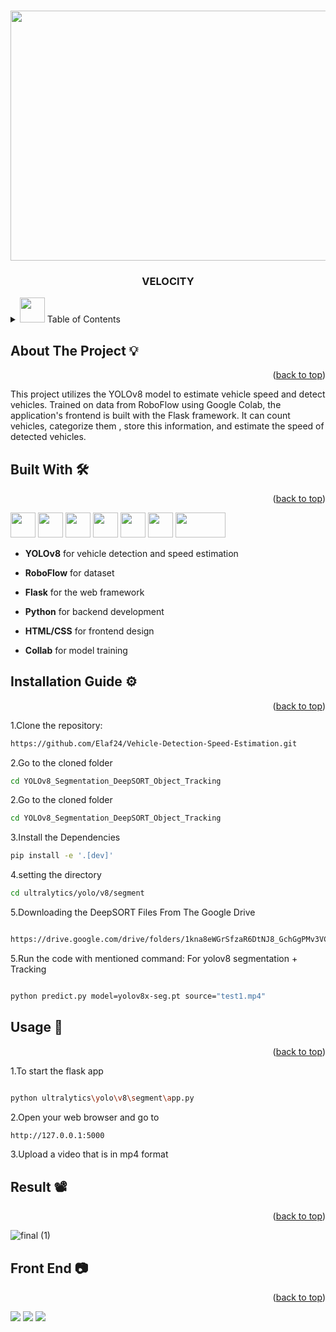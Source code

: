 <!-- Improved compatibility of back to top link: See: https://github.com/othneildrew/Best-README-Template/pull/73 -->
<a id="readme-top"></a>
<!--
*** Thanks for checking out the Best-README-Template. If you have a suggestion
*** that would make this better, please fork the repo and create a pull request
*** or simply open an issue with the tag "enhancement".
*** Don't forget to give the project a star!
*** Thanks again! Now go create something AMAZING! :D
-->



<!-- PROJECT SHIELDS -->
<!--
*** I'm using markdown "reference style" links for readability.
*** Reference links are enclosed in brackets [ ] instead of parentheses ( ).
*** See the bottom of this document for the declaration of the reference variables
*** for contributors-url, forks-url, etc. This is an optional, concise syntax you may use.
*** https://www.markdownguide.org/basic-syntax/#reference-style-links
-->
<!--[![Contributors][contributors-shield]][contributors-url]
[![Forks][forks-shield]][forks-url]
[![Stargazers][stars-shield]][stars-url]
[![Issues][issues-shield]][issues-url]
[![MIT License][license-shield]][license-url]
[![LinkedIn][linkedin-shield]][linkedin-url] -->



<!-- PROJECT LOGO -->
<br />
<div align="center">
<!--   <a href="https://github.com/othneildrew/Best-README-Template"> -->
    <img src="https://github.com/Elaf24/ChatApp/assets/110555263/f9fc69e4-8353-41f6-a6cf-525c2f0a3bad" height="400" width="600">





  </a>

  <h3 align="center">VELOCITY</h3>

  <p align="center">
<!--     An awesome README template to jumpstart your projects! -->
<!--     <br /> -->
<!--     <a href="https://github.com/othneildrew/Best-README-Template"><strong>Explore the docs »</strong></a>
    <br />
    <br /> -->
<!--     <a href="https://github.com/othneildrew/Best-README-Template">View Demo</a> -->
<!--     ·
    <a href="https://github.com/othneildrew/Best-README-Template/issues/new?labels=bug&template=bug-report---.md">Report Bug</a> -->
<!--     · -->
<!--     <a href="https://github.com/othneildrew/Best-README-Template/issues/new?labels=enhancement&template=feature-request---.md">Request Feature</a> -->
  </p>
</div>



<!-- TABLE OF CONTENTS -->
<details>
  <summary> <img src="https://github.com/Elaf24/AI-Project/assets/110555263/20ff6046-c470-4875-8923-93b8b44c6e17" height="40" widht="40"> Table of Contents</summary>
  <ol>
    <li><a href="#about">About The Project</a></li>
    <li><a href="#built-with">Built With</a></li>
    <li><a href="#installation-guide">Installation Guide</a></li>
    <li><a href="#usage">Usage</a></li>
    <li><a href="#result">Result</a></li>
    <li><a href="#front-end">Front End</a></li>
  </ol>
</details>




<!-- ABOUT THE PROJECT -->
## About The Project :bulb:
<p align="right">(<a id="about" href="#readme-top">back to top</a>)</p>
This project utilizes the YOLOv8 model to estimate vehicle speed and detect vehicles. Trained on data from RoboFlow using Google Colab, the application's frontend is built with the Flask framework. It can count vehicles, categorize them , store this information, and estimate the speed of detected vehicles.






## Built With  :hammer_and_wrench:
<p align="right">(<a id= "built-with" href="#readme-top">back to top</a>)</p>
 
  <img src= "https://github.com/Elaf24/Vehicle-Detection-Speed-Estimation/assets/110555263/f52806dc-cde1-4823-9fc7-648d977d4b87" height="40" width="40">
  <img src="https://github.com/Elaf24/Vehicle-Detection-Speed-Estimation/assets/110555263/9f0fd0a1-e1fa-46d4-aa1c-57cffb4914e7" height="40" width="40">
  <img src="https://github.com/Elaf24/Vehicle-Detection-Speed-Estimation/assets/110555263/c89b718f-b510-4b7b-a6d1-53f53f228bdb" height="40" width="40">
  <img src="https://github.com/Elaf24/Vehicle-Detection-Speed-Estimation/assets/110555263/72f3c2f8-7742-4c8a-ab01-94b8271e52f3" height="40" width="40">
  <img src="https://github.com/Elaf24/Vehicle-Detection-Speed-Estimation/assets/110555263/56e3fd86-c043-4ba3-be09-c17a88561299" height="40" width="40">
<img src="https://github.com/Elaf24/Vehicle-Detection-Speed-Estimation/assets/110555263/4626116d-7b02-4473-88d3-63591eeca779" height="40" width="40">
<img src="https://github.com/Elaf24/Vehicle-Detection-Speed-Estimation/assets/110555263/2cee0af7-b0e5-449e-8766-f46244cd8373"height="40" width="80">











* **YOLOv8** for vehicle detection and speed estimation
* **RoboFlow** for dataset 
* **Flask** for the web framework

*  **Python** for backend development
*  **HTML/CSS** for frontend design
  * **Collab** for model training





<!-- GETTING STARTED -->
## Installation Guide :gear:
<p align="right">(<a id="installation-guide" href="#readme-top">back to top</a>)</p>

1.Clone the repository:

  ```sh
https://github.com/Elaf24/Vehicle-Detection-Speed-Estimation.git
  ```



2.Go to the cloned folder
  ```sh
cd YOLOv8_Segmentation_DeepSORT_Object_Tracking
  ```
2.Go to the cloned folder
  ```sh
cd YOLOv8_Segmentation_DeepSORT_Object_Tracking
  ```
3.Install the Dependencies
  ```sh
pip install -e '.[dev]'

  ```
4.setting the directory
  ```sh
cd ultralytics/yolo/v8/segment

  ```
5.Downloading the DeepSORT Files From The Google Drive
  ```sh

https://drive.google.com/drive/folders/1kna8eWGrSfzaR6DtNJ8_GchGgPMv3VC8?usp=sharing

  ```

5.Run the code with mentioned command:
For yolov8 segmentation + Tracking
  ```sh

python predict.py model=yolov8x-seg.pt source="test1.mp4"

  ```








<!-- USAGE EXAMPLES -->
## Usage :bell:
 <p align="right">(<a id="usage" href="#readme-top">back to top</a>)</p>

1.To start the flask app
  
```sh

python ultralytics\yolo\v8\segment\app.py

 ```
2.Open your web browser and go to 

```sh
http://127.0.0.1:5000
 ```

3.Upload a video that is in mp4 format



<!-- ROADMAP -->
## Result :film_projector:
<p align="right">(<a id=""result href="#readme-top">back to top</a>)</p>

![final (1)](https://github.com/Elaf24/Vehicle-Detection-Speed-Estimation/assets/110555263/b1bf6474-1466-4f02-afa2-26aaa9d7d24e)






<!-- CONTRIBUTING -->
## Front End :camera:
<p align="right">(<a id="front-end" href="#readme-top">back to top</a>)</p>
<img src="https://github.com/Elaf24/Vehicle-Detection-Speed-Estimation/assets/110555263/66e14b6d-e10f-4851-8f5e-c36bb5c0c8ea" >
<img src="https://github.com/Elaf24/Vehicle-Detection-Speed-Estimation/assets/110555263/d49f9553-5373-422e-828a-16a1a2b6e041">
<img src="https://github.com/Elaf24/Vehicle-Detection-Speed-Estimation/assets/110555263/7e342620-0978-4eb5-992c-267f03a288cd">










<!-- LICENSE -->
<!--## License

Distributed under the MIT License. See `LICENSE.txt` for more information.

<p align="right">(<a href="#readme-top">back to top</a>)</p>



<!-- CONTACT -->




<!-- ACKNOWLEDGMENTS -->




<!-- MARKDOWN LINKS & IMAGES -->
<!-- https://www.markdownguide.org/basic-syntax/#reference-style-links -->
[contributors-shield]: https://img.shields.io/github/contributors/othneildrew/Best-README-Template.svg?style=for-the-badge
[contributors-url]: https://github.com/othneildrew/Best-README-Template/graphs/contributors
[forks-shield]: https://img.shields.io/github/forks/othneildrew/Best-README-Template.svg?style=for-the-badge
[forks-url]: https://github.com/othneildrew/Best-README-Template/network/members
[stars-shield]: https://img.shields.io/github/stars/othneildrew/Best-README-Template.svg?style=for-the-badge
[stars-url]: https://github.com/othneildrew/Best-README-Template/stargazers
[issues-shield]: https://img.shields.io/github/issues/othneildrew/Best-README-Template.svg?style=for-the-badge
[issues-url]: https://github.com/othneildrew/Best-README-Template/issues
[license-shield]: https://img.shields.io/github/license/othneildrew/Best-README-Template.svg?style=for-the-badge
[license-url]: https://github.com/othneildrew/Best-README-Template/blob/master/LICENSE.txt
[linkedin-shield]: https://img.shields.io/badge/-LinkedIn-black.svg?style=for-the-badge&logo=linkedin&colorB=555
[linkedin-url]: https://linkedin.com/in/othneildrew
[product-screenshot]: images/screenshot.png
[Next.js]: https://img.shields.io/badge/next.js-000000?style=for-the-badge&logo=nextdotjs&logoColor=white
[Next-url]: https://nextjs.org/
[React.js]: https://img.shields.io/badge/React-20232A?style=for-the-badge&logo=react&logoColor=61DAFB
[React-url]: https://reactjs.org/
[Vue.js]: https://img.shields.io/badge/Vue.js-35495E?style=for-the-badge&logo=vuedotjs&logoColor=4FC08D
[Vue-url]: https://vuejs.org/
[Angular.io]: https://img.shields.io/badge/Angular-DD0031?style=for-the-badge&logo=angular&logoColor=white
[Angular-url]: https://angular.io/
[Svelte.dev]: https://img.shields.io/badge/Svelte-4A4A55?style=for-the-badge&logo=svelte&logoColor=FF3E00
[Svelte-url]: https://svelte.dev/
[Laravel.com]: https://img.shields.io/badge/Laravel-FF2D20?style=for-the-badge&logo=laravel&logoColor=white
[Laravel-url]: https://laravel.com
[Bootstrap.com]: https://img.shields.io/badge/Bootstrap-563D7C?style=for-the-badge&logo=bootstrap&logoColor=white
[Bootstrap-url]: https://getbootstrap.com
[JQuery.com]: https://img.shields.io/badge/jQuery-0769AD?style=for-the-badge&logo=jquery&logoColor=white
[JQuery-url]: https://jquery.com 

